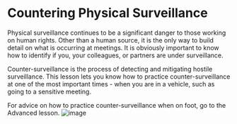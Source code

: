 [Title]: # (Countering Physical Surveillance)
[Order]: # (16)

# Countering Physical Surveillance

Physical surveillance continues to be a significant danger to those working on human rights. Other than a human source, it is the only way to build detail on what is occurring at meetings. It is obviously important to know how to identify if you, your colleagues, or partners are under surveillance.

Counter-surveillance is the process of detecting and mitigating hostile surveillance. This lesson lets you know how to practice counter-surveillance at one of the most important times - when you are in a vehicle, such as going to a sensitive meeting.

For advice on how to practice counter-surveillance when on foot, go to the Advanced lesson.
![image](surveillance4.png)